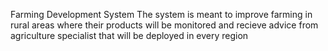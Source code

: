 
Farming Development System
The system is meant to improve farming in rural areas where their products will be monitored and recieve advice from agriculture specialist that will be deployed in every region
